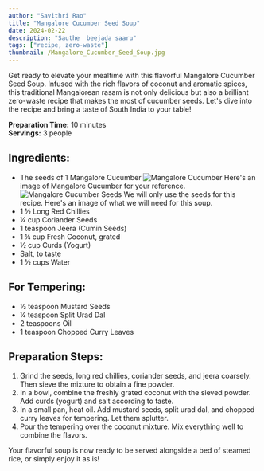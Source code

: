 ```yaml
---
author: "Savithri Rao"
title: "Mangalore Cucumber Seed Soup"
date: 2024-02-22
description: "Sauthe  beejada saaru"
tags: ["recipe, zero-waste"]
thumbnail: /Mangalore_Cucumber_Seed_Soup.jpg
---
```

Get ready to elevate your mealtime with this flavorful Mangalore Cucumber Seed Soup. Infused with the rich flavors of coconut and aromatic spices, this traditional Mangalorean rasam is not only delicious but also a brilliant zero-waste recipe that makes the most of cucumber seeds. Let's dive into the recipe and bring a taste of South India to your table!

**Preparation Time:** 10 minutes  
**Servings:** 3 people  

## Ingredients:
- The seeds of 1 Mangalore Cucumber
![Mangalore Cucumber](/Mangalore_Cucumber.jpg)
Here's an image of Mangalore Cucumber for your reference. 
![Mangalore Cucumber Seeds](/Mangalore_Cucumber_Seeds.jpg)
We will only use the seeds for this recipe. Here's an image of what we will need for this soup. 
- 1 ½ Long Red Chillies
- ¼ cup Coriander Seeds
- 1 teaspoon Jeera (Cumin Seeds)
- 1 ¼ cup Fresh Coconut, grated
- ½ cup Curds (Yogurt)
- Salt, to taste
- 1 ½ cups Water

## For Tempering:
- ½ teaspoon Mustard Seeds
- ¼ teaspoon Split Urad Dal
- 2 teaspoons Oil
- 1 teaspoon Chopped Curry Leaves

## Preparation Steps:
1. Grind the seeds, long red chillies, coriander seeds, and jeera coarsely. Then sieve the mixture to obtain a fine powder.
2. In a bowl, combine the freshly grated coconut with the sieved powder. Add curds (yogurt) and salt according to taste.
3. In a small pan, heat oil. Add mustard seeds, split urad dal, and chopped curry leaves for tempering. Let them splutter.
4. Pour the tempering over the coconut mixture. Mix everything well to combine the flavors.

Your flavorful soup is now ready to be served alongside a bed of steamed rice, or simply enjoy it as is!


